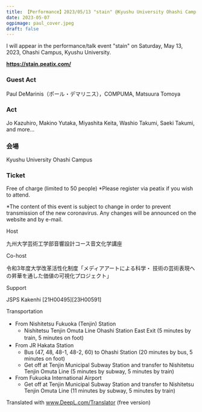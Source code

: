 ```yaml
---
title: 【Performance】2023/05/13 "stain" @Kyushu University Ohashi Campus
date: 2023-05-07
ogpimage: paul_cover.jpeg
draft: false
---
```


I will appear in the performance/talk event "stain" on Saturday, May 13, 2023, Ohashi Campus, Kyushu University.

**<https://stain.peatix.com/>**

### Guest Act

Paul DeMarinis（ポール・デマリニス），COMPUMA, Matsuura Tomoya 


### Act

Jo Kazuhiro, Makino Yutaka, Miyashita Keita, Washio Takumi, Saeki Takumi, and more...

### 会場

Kyushu University Ohashi Campus 

### Ticket

Free of charge (limited to 50 people) *Please register via peatix if you wish to attend.

*The content of this event is subject to change in order to prevent transmission of the new coronavirus. Any changes will be announced on the website and by e-mail.

Host

九州大学芸術工学部音響設計コース音文化学講座

Co-host

令和3年度大学改革活性化制度「メディアアートによる科学・ 技術の芸術表現への昇華を通した価値の可視化プロジェクト」

Support

JSPS Kakenhi [21H00495][23H00591]


Transportation

- From Nishitetsu Fukuoka (Tenjin) Station　
  - Nishitetsu Tenjin Omuta Line Ohashi Station East Exit (5 minutes by train, 5 minutes on foot)　
- From JR Hakata Station　
  - Bus (47, 48, 48-1, 48-2, 60) to Ohashi Station (20 minutes by bus, 5 minutes on foot)
  - Get off at Tenjin Municipal Subway Station and transfer to Nishitetsu Tenjin Omuta Line (5 minutes by subway, 5 minutes by train)
- From Fukuoka International Airport
  - Get off at Tenjin Municipal Subway Station and transfer to Nishitetsu Tenjin Omuta Line (11 minutes by subway, 5 minutes by train)

Translated with www.DeepL.com/Translator (free version)